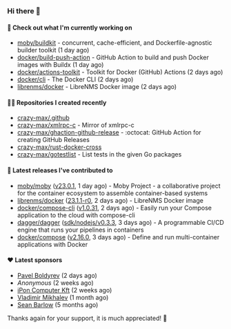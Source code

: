 ### Hi there 👋

#### 👷 Check out what I'm currently working on

- [moby/buildkit](https://github.com/moby/buildkit) - concurrent, cache-efficient, and Dockerfile-agnostic builder toolkit (1 day ago)
- [docker/build-push-action](https://github.com/docker/build-push-action) - GitHub Action to build and push Docker images with Buildx (1 day ago)
- [docker/actions-toolkit](https://github.com/docker/actions-toolkit) - Toolkit for Docker (GitHub) Actions (2 days ago)
- [docker/cli](https://github.com/docker/cli) - The Docker CLI (2 days ago)
- [librenms/docker](https://github.com/librenms/docker) - LibreNMS Docker image (2 days ago)

#### 👨‍💻 Repositories I created recently

- [crazy-max/.github](https://github.com/crazy-max/.github)
- [crazy-max/xmlrpc-c](https://github.com/crazy-max/xmlrpc-c) - Mirror of xmlrpc-c
- [crazy-max/ghaction-github-release](https://github.com/crazy-max/ghaction-github-release) - :octocat: GitHub Action for creating GitHub Releases
- [crazy-max/rust-docker-cross](https://github.com/crazy-max/rust-docker-cross)
- [crazy-max/gotestlist](https://github.com/crazy-max/gotestlist) - List tests in the given Go packages

#### 🚀 Latest releases I've contributed to

- [moby/moby](https://github.com/moby/moby) ([v23.0.1](https://github.com/moby/moby/releases/tag/v23.0.1), 1 day ago) - Moby Project - a collaborative project for the container ecosystem to assemble container-based systems
- [librenms/docker](https://github.com/librenms/docker) ([23.1.1-r0](https://github.com/librenms/docker/releases/tag/23.1.1-r0), 2 days ago) - LibreNMS Docker image
- [docker/compose-cli](https://github.com/docker/compose-cli) ([v1.0.31](https://github.com/docker/compose-cli/releases/tag/v1.0.31), 2 days ago) - Easily run your Compose application to the cloud with compose-cli
- [dagger/dagger](https://github.com/dagger/dagger) ([sdk/nodejs/v0.3.3](https://github.com/dagger/dagger/releases/tag/sdk/nodejs/v0.3.3), 3 days ago) - A programmable CI/CD engine that runs your pipelines in containers
- [docker/compose](https://github.com/docker/compose) ([v2.16.0](https://github.com/docker/compose/releases/tag/v2.16.0), 3 days ago) - Define and run multi-container applications with Docker

#### ❤️ Latest sponsors
- [Pavel Boldyrev](https://github.com/bpg) (2 days ago)
- _Anonymous_ (2 weeks ago)
- [iPon Computer Kft](https://github.com/iponcomputer) (2 weeks ago)
- [Vladimir Mikhalev](https://github.com/heyValdemar) (1 month ago)
- [Sean Barlow](https://github.com/woolrab6) (5 months ago)

Thanks again for your support, it is much appreciated! 🙏
